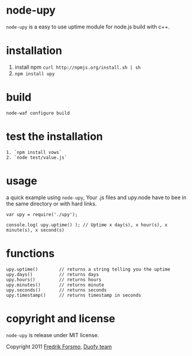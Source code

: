# node-upy

`node-upy` is a easy to use uptime module for node.js build with c++. 

# installation
1. install npm `curl http://npmjs.org/install.sh | sh`
2. `npm install upy`

# build
	node-waf configure build

# test the installation
	1. `npm install vows`
	2. `node test/value.js`

# usage
a quick example using `node-upy`,
Your .js files and upy.node have to bee in the same directory or with hard links. 

	var upy = require('./upy');
	
	console.log( upy.uptime() ); // Uptime x day(s), x hour(s), x minute(s), x second(s)

# functions
	upy.uptime()		// returns a string telling you the uptime
	upy.days()			// returns days
	upy.hours()			// returns hours
	upy.minutes()		// returns minute
	upy.seconds()		// returns seconds
	upy.timestamp()		// returns timestamp in seconds


# copyright and license 
`node-upy` is release under MIT license.

Copyright 2011 [Fredrik Forsmo](http://forsmo.me), [Duofy team](http://duofy.com)

